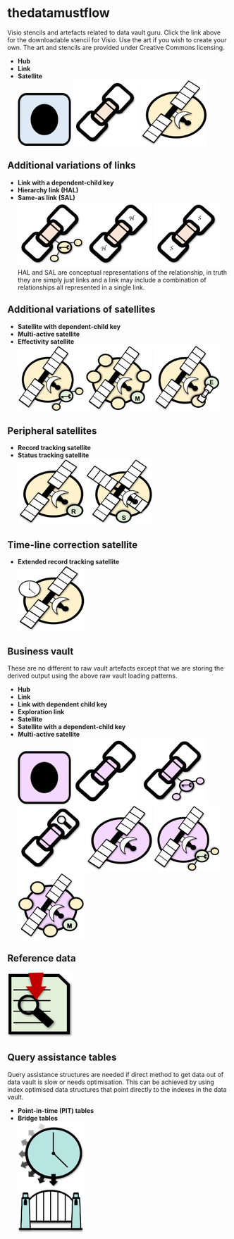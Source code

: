 # thedatamustflow
Visio stencils and artefacts related to data vault guru.
Click the link above for the downloadable stencil for Visio.
Use the art if you wish to create your own.
The art and stencils are provided under Creative Commons licensing.

* **Hub**
* **Link**
* **Satellite**<br>
<img src="./art/RV-1HUB.png" alt="Hub"
	title="A unique list of business entities" width="120" height="120" />
<img src="./art/RV-2LINK.png" alt="Link"
  title="A unique list of relationships" width="150" height="150" />
<img src="./art/RV-3SATELLITE.png" alt="Satellite"
  title="Time-variant record of changes against a hub or a link" width="150" height="150" /><br>

## Additional variations of links<br>
* **Link with a dependent-child key**
* **Hierarchy link (HAL)**
* **Same-as link (SAL)**<br>
<img src="./art/RV-2LINK-DEPKEY.png" alt="Link-DepKey"
	title="This is a link that has a degenerate dimension that is applicable to all participants of a relationship" width="150" height="150" />
<img src="./art/RV-2LINK-HIERARCHY.png" alt="Link-Hierarchy"
	title="A hierarchy depicted using a link" width="150" height="150" />
<img src="./art/RV-2LINK-SAME-AS.png" alt="Link-Sameas"
	title="Two or more entities representing the same entity depicted using a link" width="150" height="150" /><br>
HAL and SAL are conceptual representations of the relationship, in truth they are simply just links and a link may include a combination of relationships all represented in a single link.<br>

## Additional variations of satellites<br>
* **Satellite with dependent-child key**
* **Multi-active satellite**
* **Effectivity satellite**<br>
<img src="./art/RV-3SATELLITE-DEPKEY.png" alt="Satellite-DepKey"
	title="Changes are tracked against the hub or link and an additional key that categorises or subsets the parent key.
  This key can also be an intra-day batch key." width="150" height="150" />
<img src="./art/RV-3SATELLITE-MULTIACTIVE.png" alt="Satellite-MultiActive"
	title="Changes are tracked against a set of active records, any change to any member of the set or the number of records in a set causes the new set to be inserted and becomes the active set." width="150" height="150" />
<img src="./art/RV-3SATELLITE-EFFECTIVITY.png" alt="Satellite-Effectivity"
	title="A satellite designed to track the movement of a driving key against the non-driving keys members of a link." width="150" height="150" /><br>

## Peripheral satellites<br>
* **Record tracking satellite**
* **Status tracking satellite**<br>
<img src="./art/RV-3SATELLITE-RECORDTRACKING.png" alt="Satellite-RecordTracking"
	title="A satellite designed to track the last time a business entity or relationship was seen." width="150" height="150" />
<img src="./art/RV-3SATELLITE-STATUSTRACKING.png" alt="Satellite-StatusTracking"
	title="A satellite designed to track if a business entity or relationship exists by comparing the ingested data against what was captured beforehand for that business entity or relationship." width="150" height="150" /><br>

## Time-line correction satellite<br>
* **Extended record tracking satellite**<br>
<img src="./art/RV-3SATELLITE-RECORDTRACKINGEXTENDED.png" alt="Satellite-ExtendedRecordTracking"
	title="An extension of the record tracking satellite used in tandem to keep an adjacent satellite's timeline correct in the event of a record arriving out of sequence" width="150" height="150" /><br>

## Business vault<br>
These are no different to raw vault artefacts except that we are storing the derived output using the above raw vault loading patterns.
* **Hub**
* **Link**
* **Link with dependent child key**
* **Exploration link**
* **Satellite**
* **Satellite with a dependent-child key**
* **Multi-active satellite**<br>
<img src="./art/BV-1HUB.png" alt="BV Hub"
	title="BV Hub" width="120" height="120" />
<img src="./art/BV-2LINK.png" alt="BV LINK"
	title="BV Link" width="150" height="150" />
<img src="./art/BV-2LINK-DEPKEY.png" alt="BV LINK-DepKey"
	title="BV Link with a dependent-child key" width="150" height="150" />
<img src="./art/BV-2LINK-EXPLORE.png" alt="BV LINK-Explore"
	title="Temporary link testing out possible relationships." width="150" height="150" />
<img src="./art/BV-3SATELLITE.png" alt="BV Satellite"
	title="BV Satellite" width="150" height="150" />
<img src="./art/BV-3SATELLITE-DEPKEY.png" alt="BV Satellite dependent-child key"
  	title="BV Satellite with dependent-child key" width="150" height="150" />
<img src="./art/BV-3SATELLITE-MULTIACTIVE.png" alt="BV Multi-Active Satellite"
	title="Multi-active BV satellite" width="150" height="150" /><br>

## Reference data<br>
<img src="./art/REFERENCE.png" alt="Reference data lookup"
	title="Reference data lookup" width="150" height="150" /><br>

## Query assistance tables<br>
Query assistance structures are needed if direct method to get data out of data vault is slow or needs optimisation. This can be achieved by using index optimised data structures that point directly to the indexes in the data vault.<br>
* **Point-in-time (PIT) tables**
* **Bridge tables**<br>
<img src="./art/PIT.png" alt="PIT"
	title="Point-in-time (PIT) table" width="150" height="150" /><br>
<img src="./art/BRIDGE.png" alt="Bridge"
	title="Bridge table" width="150" height="100" /><br>
